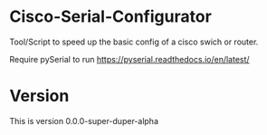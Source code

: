 # Cisco-Serial-Configurator
Tool/Script to speed up the basic config of a cisco swich or router.

Require pySerial to run
https://pyserial.readthedocs.io/en/latest/

# Version

This is version 0.0.0-super-duper-alpha
